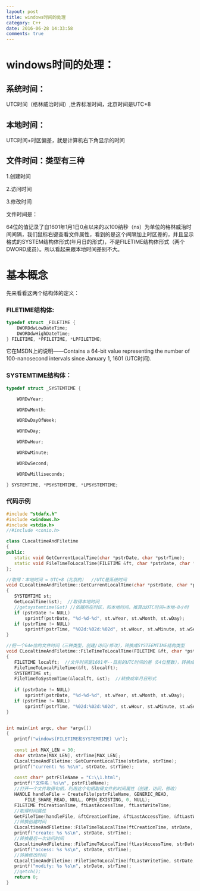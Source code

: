 ```yaml
---
layout: post
title: windows时间的处理
category: C++
date: 2016-06-28 14:33:58
comments: true
---
```

# windows时间的处理：
## 系统时间：
 UTC时间（格林威治时间）,世界标准时间，北京时间是UTC+8
## 本地时间：
 UTC时间+时区偏差，就是计算机右下角显示的时间
## 文件时间：类型有三种
 1.创建时间
 
 2.访问时间
 
 3.修改时间
 
文件时间是：
 
 64位的值记录了自1601年1月1日0点以来的以100纳秒（ns）为单位的格林威治时间间隔，我们鼠标右键查看文件属性，看到的是这个间隔加上时区差的，并且显示格式的SYSTEM结构体形式(年月日的形式)，不是FILETIME结构体形式（两个DWORD成员）。所以看起来跟本地时间差别不大。
#  基本概念
先来看看这两个结构体的定义：

### FILETIME结构体:
```cpp
typedef struct _FILETIME {
    DWORDdwLowDateTime;
    DWORDdwHighDateTime;
} FILETIME, *PFILETIME, *LPFILETIME;
```
它在MSDN上的说明——Contains a 64-bit value representing the number of 100-nanosecond intervals since January 1, 1601 (UTC时间).

### SYSTEMTIME结构体：
```cpp
typedef struct _SYSTEMTIME {

    WORDwYear;

    WORDwMonth;

    WORDwDayOfWeek;

    WORDwDay;

    WORDwHour;

    WORDwMinute;

    WORDwSecond;

    WORDwMilliseconds;

} SYSTEMTIME, *PSYSTEMTIME, *LPSYSTEMTIME;
```

### 代码示例

 ```cpp
 #include "stdafx.h"
#include <windows.h>  
#include <stdio.h>  
//#include <conio.h>  

class CLocaltimeAndFiletime  
{  
public:  
    static void GetCurrentLocalTime(char *pstrDate, char *pstrTime);  
    static void FileTimeToLocalTime(FILETIME &ft, char *pstrDate, char *pstrTime);  
};  

//取得：本地时间 = UTC+8（北京的）  //UTC是系统时间
void CLocaltimeAndFiletime::GetCurrentLocalTime(char *pstrDate, char *pstrTime)  
{  
    SYSTEMTIME st;  
    GetLocalTime(&st);  //取得本地时间
	//getsystemtime(&st) //依据所在时区，和本地时间，推算出UTC时间=本地-8小时
    if (pstrDate != NULL)  
        sprintf(pstrDate, "%d-%d-%d", st.wYear, st.wMonth, st.wDay);  
    if (pstrTime != NULL)  
        sprintf(pstrTime, "%02d:%02d:%02d", st.wHour, st.wMinute, st.wSecond);  
}  

//把一个64e位的文件时间（三种类型，创建/访问/修改），转换成SYSTEEMTIME结构类型
void CLocaltimeAndFiletime::FileTimeToLocalTime(FILETIME &ft, char *pstrDate, char *pstrTime)  
{  
    FILETIME localft;  //文件时间是1601年--目前的UTC时间的差（64位整数），转换成UTC+本地时区的64位值，
    FileTimeToLocalFileTime(&ft, &localft);  
    SYSTEMTIME st;  
    FileTimeToSystemTime(&localft, &st);  //转换成年月日形式
	
    if (pstrDate != NULL)  
        sprintf(pstrDate, "%d-%d-%d", st.wYear, st.wMonth, st.wDay);  
    if (pstrTime != NULL)  
        sprintf(pstrTime, "%02d:%02d:%02d", st.wHour, st.wMinute, st.wSecond);  
}  


int main(int argc, char *argv[])  
{  
    printf("windows(FILETIME和SYSTEMTIME) \n");          
    
    const int MAX_LEN = 30;  
    char strDate[MAX_LEN], strTime[MAX_LEN];  
    CLocaltimeAndFiletime::GetCurrentLocalTime(strDate, strTime);  
    printf("current: %s %s\n", strDate, strTime);  
	
    const char* pstrFileName = "C:\\1.html";  
    printf("文件名：%s\n", pstrFileName);  
    //打开一个文件取得句柄，利用这个句柄取得文件的时间属性（创建，访问，修改）
    HANDLE handleFile = CreateFile(pstrFileName, GENERIC_READ,   
        FILE_SHARE_READ, NULL, OPEN_EXISTING, 0, NULL);  
    FILETIME ftCreationTime, ftLastAccessTime, ftLastWriteTime;  
    //取得时间属性
    GetFileTime(handleFile, &ftCreationTime, &ftLastAccessTime, &ftLastWriteTime);  
    //转换创建时间
    CLocaltimeAndFiletime::FileTimeToLocalTime(ftCreationTime, strDate, strTime);  
    printf("create: %s %s\n", strDate, strTime);  
    //转换最后一次访问时间
    CLocaltimeAndFiletime::FileTimeToLocalTime(ftLastAccessTime, strDate, strTime);  
    printf("access: %s %s\n", strDate, strTime);
    //转换修改时间
    CLocaltimeAndFiletime::FileTimeToLocalTime(ftLastWriteTime, strDate, strTime);  
    printf("modify: %s %s\n", strDate, strTime);  
    //getch();  
    return 0;  
}  
 ```

